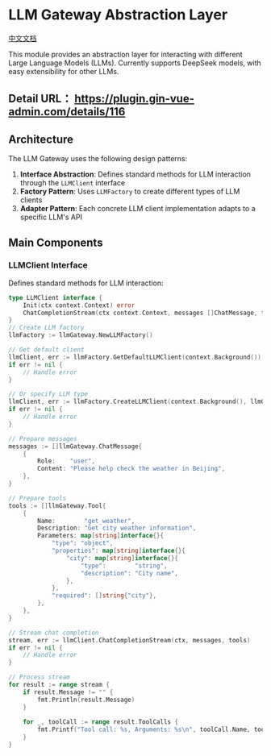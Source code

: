 # LLM Gateway Abstraction Layer

[中文文档](README_zh.md)

This module provides an abstraction layer for interacting with different Large Language Models (LLMs). Currently supports DeepSeek models, with easy extensibility for other LLMs.

## Detail URL： https://plugin.gin-vue-admin.com/details/116


## Architecture

The LLM Gateway uses the following design patterns:
1. **Interface Abstraction**: Defines standard methods for LLM interaction through the `LLMClient` interface
2. **Factory Pattern**: Uses `LLMFactory` to create different types of LLM clients
3. **Adapter Pattern**: Each concrete LLM client implementation adapts to a specific LLM's API

## Main Components

### LLMClient Interface

Defines standard methods for LLM interaction:
```go
type LLMClient interface {
    Init(ctx context.Context) error
    ChatCompletionStream(ctx context.Context, messages []ChatMessage, tools []Tool) (<-chan CompletionResult, error)
}
// Create LLM factory
llmFactory := llmGateway.NewLLMFactory()

// Get default client
llmClient, err := llmFactory.GetDefaultLLMClient(context.Background())
if err != nil {
    // Handle error
}

// Or specify LLM type
llmClient, err := llmFactory.CreateLLMClient(context.Background(), llmGateway.DeepSeekLLM)
if err != nil {
    // Handle error
}

// Prepare messages
messages := []llmGateway.ChatMessage{
    {
        Role:    "user",
        Content: "Please help check the weather in Beijing",
    },
}

// Prepare tools
tools := []llmGateway.Tool{
    {
        Name:        "get_weather",
        Description: "Get city weather information",
        Parameters: map[string]interface{}{
            "type": "object",
            "properties": map[string]interface{}{
                "city": map[string]interface{}{
                    "type":        "string",
                    "description": "City name",
                },
            },
            "required": []string{"city"},
        },
    },
}

// Stream chat completion
stream, err := llmClient.ChatCompletionStream(ctx, messages, tools)
if err != nil {
    // Handle error
}

// Process stream
for result := range stream {
    if result.Message != "" {
        fmt.Println(result.Message)
    }
    
    for _, toolCall := range result.ToolCalls {
        fmt.Printf("Tool call: %s, Arguments: %s\n", toolCall.Name, toolCall.Arguments)
    }
}

